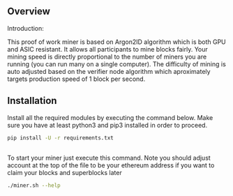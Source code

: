 ## Overview

Introduction:  

This proof of work miner is based on Argon2ID algorithm which is both GPU and ASIC resistant.
It allows all participants to mine blocks fairly.  Your mining speed is directly proportional to 
the number of miners you are running (you can run many on a single computer).  The difficulty of 
mining is auto adjusted based on the verifier node algorithm which aproximately targets production
speed of 1 block per second.

## Installation

Install all the required modules by executing the command below.  Make sure you have at least python3 and pip3 installed in order to proceed.

```bash
pip install -U -r requirements.txt
```
## 

To start your miner just execute this command.  Note you should adjust account at the top of the file to be your ethereum address if you want to claim your blocks and superblocks later

```bash
./miner.sh --help
```
